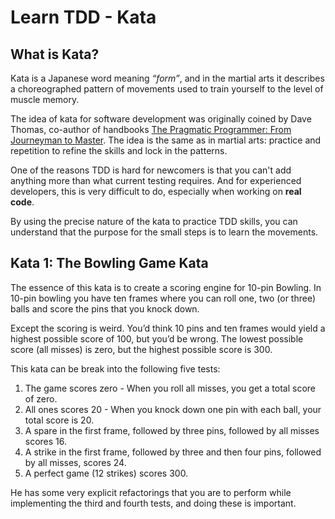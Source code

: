 # Learn TDD - Kata

## What is Kata?
Kata is a Japanese word meaning <i>“form”</i>, and in the martial arts it describes 
a choreographed pattern of movements used to train yourself to the level of 
muscle memory.

The idea of kata for software development was originally coined by Dave Thomas, 
co-author of handbooks 
[The Pragmatic Programmer: From Journeyman to Master](https://en.wikipedia.org/wiki/The_Pragmatic_Programmer#:~:text=The%20Pragmatic%20Programmer%3A%20From%20Journeyman,and%20published%20in%20October%201999.&text=The%20book%20does%20not%20present,process%20in%20a%20pragmatic%20way.). 
The idea is the same as in martial arts: practice and repetition to refine 
the skills and lock in the patterns.

One of the reasons TDD is hard for newcomers is that you can't add anything more 
than what current testing requires. 
And for experienced developers, this is very difficult to do, 
especially when working on <b>real code</b>.

By using the precise nature of the kata to practice TDD skills, 
you can understand that the purpose for the small steps is to learn the movements.

## Kata 1: The Bowling Game Kata

The essence of this kata is to create a scoring engine for 10-pin Bowling. 
In 10-pin bowling you have ten frames where you can roll one, 
two (or three) balls and score the pins that you knock down.

Except the scoring is weird. You’d think 10 pins and ten frames would 
yield a highest possible score of 100, but you’d be wrong. 
The lowest possible score (all misses) is zero, but the highest possible score is 300.

This kata can be break into the following five tests:

1. The game scores zero - When you roll all misses, you get a total score of zero.
2. All ones scores 20 - When you knock down one pin with each ball, 
   your total score is 20.
3. A spare in the first frame, followed by three pins, followed by all misses scores 16.
4. A strike in the first frame, followed by three and then four pins, 
   followed by all misses, scores 24.
5. A perfect game (12 strikes) scores 300.

He has some very explicit refactorings that you are to perform 
while implementing the third and fourth tests, and doing these is important.